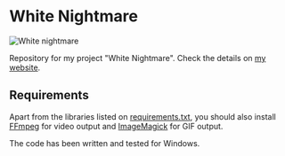 # White Nightmare

![White nightmare](media/white_nightmare.gif)

Repository for my project "White Nightmare".
Check the details on
[my website](https://rodrihgh.github.io/projects/white-nightmare).

## Requirements

Apart from the libraries listed on
[requirements.txt](requirements.txt),
you should also install
[FFmpeg](https://www.ffmpeg.org/)
for video output
and [ImageMagick](https://imagemagick.org) for GIF output.

The code has been written and tested for Windows.
